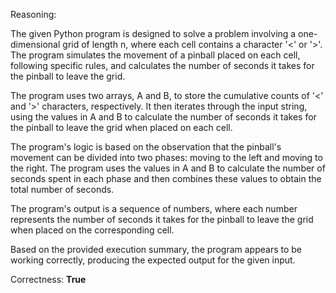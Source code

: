 Reasoning:

The given Python program is designed to solve a problem involving a one-dimensional grid of length n, where each cell contains a character '<' or '>'. The program simulates the movement of a pinball placed on each cell, following specific rules, and calculates the number of seconds it takes for the pinball to leave the grid.

The program uses two arrays, A and B, to store the cumulative counts of '<' and '>' characters, respectively. It then iterates through the input string, using the values in A and B to calculate the number of seconds it takes for the pinball to leave the grid when placed on each cell.

The program's logic is based on the observation that the pinball's movement can be divided into two phases: moving to the left and moving to the right. The program uses the values in A and B to calculate the number of seconds spent in each phase and then combines these values to obtain the total number of seconds.

The program's output is a sequence of numbers, where each number represents the number of seconds it takes for the pinball to leave the grid when placed on the corresponding cell.

Based on the provided execution summary, the program appears to be working correctly, producing the expected output for the given input.

Correctness: **True**